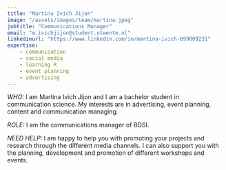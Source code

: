 ```yaml
---
title: "Martina Ivich Jijon"
image: "/assets/images/team/martina.jpeg"
jobtitle: "Communications Manager"
email: "m.ivichjijon@student.utwente.nl"
linkedinurl: "https://www.linkedin.com/in/martina-ivich-b99809231"
expertise:
    - communication
    - social media
    - learning R
    - event planning
    - advertising
---
```


_WHO:_ I am Martina Ivich Jijon and I am a bachelor student in communication science. My interests are in advertising, event planning, content and communication managing. 

_ROLE:_ I am the communications manager of BDSI.

_NEED HELP:_ I am happy to help you with promoting your projects and research through the different media channels. I can also support you with the planning, development and promotion of different workshops and events.